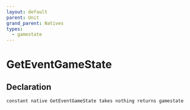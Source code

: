 ```yaml
---
layout: default
parent: Unit
grand_parent: Natives
types:
  - gamestate
---
```


# GetEventGameState

## Declaration

```
constant native GetEventGameState takes nothing returns gamestate
```